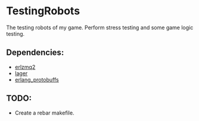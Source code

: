 TestingRobots
==============

The testing robots of my game. Perform stress testing and some game logic testing.

## Dependencies:
* [erlzmq2](https://github.com/zeromq/erlzmq2)
* [lager](https://github.com/basho/lager)
* [erlang_protobuffs](https://github.com/basho/erlang_protobuffs)

## TODO:
* Create a rebar makefile.
